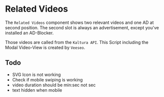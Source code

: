 # Related Videos

The `Related Videos` component shows two relevant videos and one AD at second position. The second slot is always an advertisement, except you've installed an AD-Blocker.

Those videos are called from the `Kaltura API`. This Script including the Modal Video-View is created by `Veeseo`.

## Todo

- SVG Icon is not working
- Check if mobile swiping is working
- video duration should be min:sec not sec
- text hidden when mobile